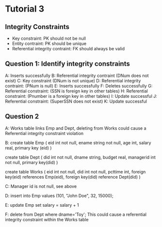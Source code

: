 # Tutorial 3

## Integrity Constraints
- Key constraint: PK should not be null
- Entity contraint: PK should be unique
- Referential integrity contraint: FK should always be valid

## Question 1: Identify integrity constraints

A: Inserts successfully
B: Referential integrity contraint (DNum does not exist)
C: Key constraint (DNum is not unique)
D: Referential integrity contraint: (PNum is null)
E: Inserts successfully
F: Deletes successfully
G: Referential constraint: (SSN is foreign key in other tables)
H: Referential constraint: (Pnumber is a foreign key in other tables)
I: Update successful
J: Referential constraint: (SuperSSN  does not exist)
K: Update successful

## Question 2
A: Works table links Emp and Dept, deleting from Works could cause a Referential integrity constraint violation

B:
create table Emp (
    eid int not null,
    ename string not null,
    age int,
    salary real,
    primary key (eid)
)

create table Dept (
    did int not null,
    dname string,
    budget real,
    managerid int not null,
    primary key(did)
)

create table Works (
    eid int not null,
    did int not null,
    pcttime int,
    foreign key(eid) references Emp(eid),
    foreign key(did) reference Dept(did)
)

C: Manager id is not null, see above

D: insert into Emp values (101, "John Doe", 32, 15000);

E: update Emp set salary = salary + 1

F: delete from Dept where dname='Toy';
This could cause a referential integrity constraint within the Works table
